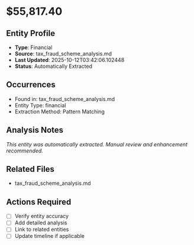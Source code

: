 # $55,817.40

## Entity Profile
- **Type**: Financial
- **Source**: tax_fraud_scheme_analysis.md
- **Last Updated**: 2025-10-12T03:42:06.102448
- **Status**: Automatically Extracted

## Occurrences
- Found in: tax_fraud_scheme_analysis.md
- Entity Type: financial
- Extraction Method: Pattern Matching

## Analysis Notes
*This entity was automatically extracted. Manual review and enhancement recommended.*

## Related Files
- tax_fraud_scheme_analysis.md

## Actions Required
- [ ] Verify entity accuracy
- [ ] Add detailed analysis
- [ ] Link to related entities
- [ ] Update timeline if applicable
